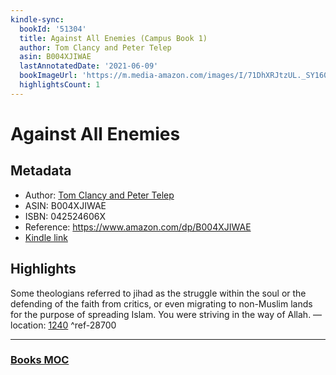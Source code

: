 ```yaml
---
kindle-sync:
  bookId: '51304'
  title: Against All Enemies (Campus Book 1)
  author: Tom Clancy and Peter Telep
  asin: B004XJIWAE
  lastAnnotatedDate: '2021-06-09'
  bookImageUrl: 'https://m.media-amazon.com/images/I/71DhXRJtzUL._SY160.jpg'
  highlightsCount: 1
---
```

# Against All Enemies
## Metadata
* Author: [Tom Clancy and Peter Telep](https://www.amazon.comundefined)
* ASIN: B004XJIWAE
* ISBN: 042524606X
* Reference: https://www.amazon.com/dp/B004XJIWAE
* [Kindle link](kindle://book?action=open&asin=B004XJIWAE)

## Highlights
Some theologians referred to jihad as the struggle within the soul or the defending of the faith from critics, or even migrating to non-Muslim lands for the purpose of spreading Islam. You were striving in the way of Allah. — location: [1240](kindle://book?action=open&asin=B004XJIWAE&location=1240) ^ref-28700

---
### [Books MOC](Books%20MOC.md)